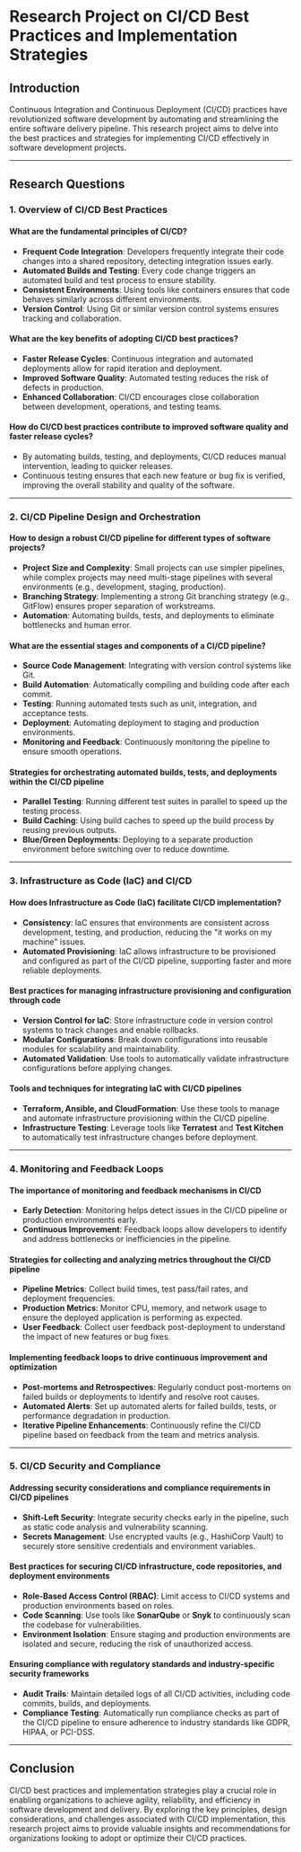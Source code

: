 # **Research Project on CI/CD Best Practices and Implementation Strategies**


## Introduction
Continuous Integration and Continuous Deployment (CI/CD) practices have revolutionized software development by automating and streamlining the entire software delivery pipeline. This research project aims to delve into the best practices and strategies for implementing CI/CD effectively in software development projects.

---

## Research Questions

### 1. Overview of CI/CD Best Practices

#### What are the fundamental principles of CI/CD?
- **Frequent Code Integration**: Developers frequently integrate their code changes into a shared repository, detecting integration issues early.
- **Automated Builds and Testing**: Every code change triggers an automated build and test process to ensure stability.
- **Consistent Environments**: Using tools like containers ensures that code behaves similarly across different environments.
- **Version Control**: Using Git or similar version control systems ensures tracking and collaboration.

#### What are the key benefits of adopting CI/CD best practices?
- **Faster Release Cycles**: Continuous integration and automated deployments allow for rapid iteration and deployment.
- **Improved Software Quality**: Automated testing reduces the risk of defects in production.
- **Enhanced Collaboration**: CI/CD encourages close collaboration between development, operations, and testing teams.

#### How do CI/CD best practices contribute to improved software quality and faster release cycles?
- By automating builds, testing, and deployments, CI/CD reduces manual intervention, leading to quicker releases.
- Continuous testing ensures that each new feature or bug fix is verified, improving the overall stability and quality of the software.

---

### 2. CI/CD Pipeline Design and Orchestration

#### How to design a robust CI/CD pipeline for different types of software projects?
- **Project Size and Complexity**: Small projects can use simpler pipelines, while complex projects may need multi-stage pipelines with several environments (e.g., development, staging, production).
- **Branching Strategy**: Implementing a strong Git branching strategy (e.g., GitFlow) ensures proper separation of workstreams.
- **Automation**: Automating builds, tests, and deployments to eliminate bottlenecks and human error.

#### What are the essential stages and components of a CI/CD pipeline?
- **Source Code Management**: Integrating with version control systems like Git.
- **Build Automation**: Automatically compiling and building code after each commit.
- **Testing**: Running automated tests such as unit, integration, and acceptance tests.
- **Deployment**: Automating deployment to staging and production environments.
- **Monitoring and Feedback**: Continuously monitoring the pipeline to ensure smooth operations.

#### Strategies for orchestrating automated builds, tests, and deployments within the CI/CD pipeline
- **Parallel Testing**: Running different test suites in parallel to speed up the testing process.
- **Build Caching**: Using build caches to speed up the build process by reusing previous outputs.
- **Blue/Green Deployments**: Deploying to a separate production environment before switching over to reduce downtime.

---

### 3. Infrastructure as Code (IaC) and CI/CD

#### How does Infrastructure as Code (IaC) facilitate CI/CD implementation?
- **Consistency**: IaC ensures that environments are consistent across development, testing, and production, reducing the "it works on my machine" issues.
- **Automated Provisioning**: IaC allows infrastructure to be provisioned and configured as part of the CI/CD pipeline, supporting faster and more reliable deployments.

#### Best practices for managing infrastructure provisioning and configuration through code
- **Version Control for IaC**: Store infrastructure code in version control systems to track changes and enable rollbacks.
- **Modular Configurations**: Break down configurations into reusable modules for scalability and maintainability.
- **Automated Validation**: Use tools to automatically validate infrastructure configurations before applying changes.

#### Tools and techniques for integrating IaC with CI/CD pipelines
- **Terraform, Ansible, and CloudFormation**: Use these tools to manage and automate infrastructure provisioning within the CI/CD pipeline.
- **Infrastructure Testing**: Leverage tools like **Terratest** and **Test Kitchen** to automatically test infrastructure changes before deployment.

---

### 4. Monitoring and Feedback Loops

#### The importance of monitoring and feedback mechanisms in CI/CD
- **Early Detection**: Monitoring helps detect issues in the CI/CD pipeline or production environments early.
- **Continuous Improvement**: Feedback loops allow developers to identify and address bottlenecks or inefficiencies in the pipeline.

#### Strategies for collecting and analyzing metrics throughout the CI/CD pipeline
- **Pipeline Metrics**: Collect build times, test pass/fail rates, and deployment frequencies.
- **Production Metrics**: Monitor CPU, memory, and network usage to ensure the deployed application is performing as expected.
- **User Feedback**: Collect user feedback post-deployment to understand the impact of new features or bug fixes.

#### Implementing feedback loops to drive continuous improvement and optimization
- **Post-mortems and Retrospectives**: Regularly conduct post-mortems on failed builds or deployments to identify and resolve root causes.
- **Automated Alerts**: Set up automated alerts for failed builds, tests, or performance degradation in production.
- **Iterative Pipeline Enhancements**: Continuously refine the CI/CD pipeline based on feedback from the team and metrics analysis.

---

### 5. CI/CD Security and Compliance

#### Addressing security considerations and compliance requirements in CI/CD pipelines
- **Shift-Left Security**: Integrate security checks early in the pipeline, such as static code analysis and vulnerability scanning.
- **Secrets Management**: Use encrypted vaults (e.g., HashiCorp Vault) to securely store sensitive credentials and environment variables.

#### Best practices for securing CI/CD infrastructure, code repositories, and deployment environments
- **Role-Based Access Control (RBAC)**: Limit access to CI/CD systems and production environments based on roles.
- **Code Scanning**: Use tools like **SonarQube** or **Snyk** to continuously scan the codebase for vulnerabilities.
- **Environment Isolation**: Ensure staging and production environments are isolated and secure, reducing the risk of unauthorized access.

#### Ensuring compliance with regulatory standards and industry-specific security frameworks
- **Audit Trails**: Maintain detailed logs of all CI/CD activities, including code commits, builds, and deployments.
- **Compliance Testing**: Automatically run compliance checks as part of the CI/CD pipeline to ensure adherence to industry standards like GDPR, HIPAA, or PCI-DSS.

---

## Conclusion

CI/CD best practices and implementation strategies play a crucial role in enabling organizations to achieve agility, reliability, and efficiency in software development and delivery. By exploring the key principles, design considerations, and challenges associated with CI/CD implementation, this research project aims to provide valuable insights and recommendations for organizations looking to adopt or optimize their CI/CD practices.



